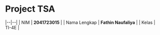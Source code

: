 # Project TSA

|--|--|
| NIM | **2041723015** |
| Nama Lengkap | **Fathin Naufaliya** |
| Kelas | TI-4E |
